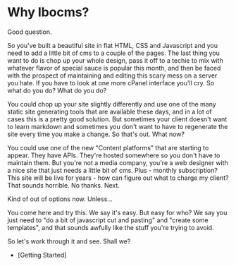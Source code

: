Why lbocms?
===========

Good question.

So you've built a beautiful site in flat HTML, CSS and Javascript and you need to add a little bit of cms to a couple of the pages. The last thing you want to do is chop up your whole design, pass it off to a techie to mix with whatever flavor of special sauce is popular this month, and then be faced with the prospect of maintaining and editing this scary mess on a server you hate. If you have to look at one more cPanel interface you'll cry. So what do you do? What do you do?

You could chop up your site slightly differently and use one of the many static site generating tools that are available these days, and in a lot of cases this is a pretty good solution. But sometimes your client doesn't want to learn markdown and sometimes you don't want to have to regenerate the site every time you make a change. So that's out. What now?

You could use one of the new "Content platforms" that are starting to appear. They have APIs. They're hosted somewhere so you don't have to maintain them. But you're not a media company, you're a web designer with a nice site that just needs a little bit of cms. Plus - monthly subscription? This site will be live for years - how can figure out what to charge my client? That sounds horrible. No thanks. Next.

Kind of out of options now. Unless...

You come here and try this. We say it's easy. But easy for who? We say you just need to "do a bit of javascript cut and pasting" and "create some templates", and that sounds awfully like the stuff you're trying to avoid.

So let's work through it and see. Shall we?

- [Getting Started]
